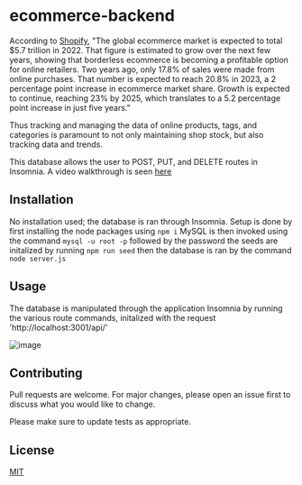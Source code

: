 # ecommerce-backend
According to [Shopify](https://www.shopify.com/enterprise/global-ecommerce-statistics), "The global ecommerce market is expected to total $5.7 trillion in 2022. That figure is estimated to grow over the next few years, showing that borderless ecommerce is becoming a profitable option for online retailers.
Two years ago, only 17.8% of sales were made from online purchases. That number is expected to reach 20.8% in 2023, a 2 percentage point increase in ecommerce market share. Growth is expected to continue, reaching 23% by 2025, which translates to a 5.2 percentage point increase in just five years."

Thus tracking and managing the data of online products, tags, and categories is paramount to not only maintaining shop stock, but also tracking data and trends. 

This database allows the user to POST, PUT, and DELETE routes in Insomnia.
A video walkthrough is seen [here](https://drive.google.com/file/d/1IVOxGC0_4f7x2d42mz5JJSM1oRlxNeDq/view)

## Installation

No installation used; the database is ran through Insomnia.
Setup is done by first installing the node packages using
```npm i```
MySQL is then invoked using the command
```mysql -u root -p``` followed by the password
the seeds are initalized by running
```npm run seed```
then the database is ran by the command 
```node server.js```

## Usage

The database is manipulated through the application Insomnia by running the various route commands, initalized with the request 'http://localhost:3001/api/'

![image](https://github.com/l-antonello/ecommerce-backend/assets/122548483/4c8972f8-8069-4d34-865f-03ba028f917a)


## Contributing

Pull requests are welcome. For major changes, please open an issue first
to discuss what you would like to change.

Please make sure to update tests as appropriate.

## License

[MIT](https://choosealicense.com/licenses/mit/)

